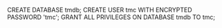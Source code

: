 CREATE DATABASE tmdb;
CREATE USER tmc WITH ENCRYPTED PASSWORD 'tmc';
GRANT ALL PRIVILEGES ON DATABASE tmdb TO tmc;